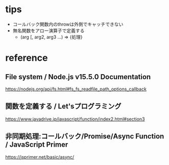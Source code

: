 # tips
- コールバック関数内のthrowは外側でキャッチできない
- 無名関数をアロー演算子で定義する
	- (arg [, arg2, arg3 ...) => {処理}

# reference
## File system / Node.js v15.5.0 Documentation
https://nodejs.org/api/fs.html#fs_fs_readfile_path_options_callback
## 関数を定義する / Let'sプログラミング
https://www.javadrive.jp/javascript/function/index2.html#section3
## 非同期処理:コールバック/Promise/Async Function / JavaScript Primer
https://jsprimer.net/basic/async/
